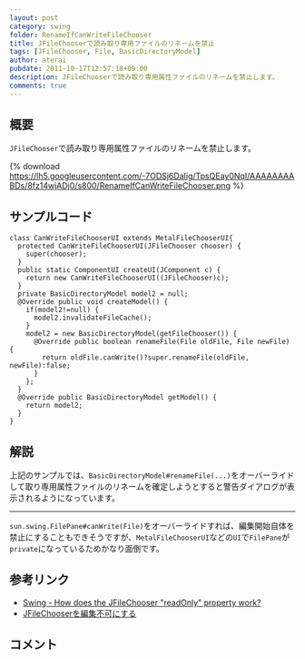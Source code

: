 ```yaml
---
layout: post
category: swing
folder: RenameIfCanWriteFileChooser
title: JFileChooserで読み取り専用ファイルのリネームを禁止
tags: [JFileChooser, File, BasicDirectoryModel]
author: aterai
pubdate: 2011-10-17T12:57:18+09:00
description: JFileChooserで読み取り専用属性ファイルのリネームを禁止します。
comments: true
---
```

## 概要
`JFileChooser`で読み取り専用属性ファイルのリネームを禁止します。

{% download https://lh5.googleusercontent.com/-7ODSj6DaIig/TpsQEay0NqI/AAAAAAAABDs/8fz14wjADj0/s800/RenameIfCanWriteFileChooser.png %}

## サンプルコード
<pre class="prettyprint"><code>class CanWriteFileChooserUI extends MetalFileChooserUI{
  protected CanWriteFileChooserUI(JFileChooser chooser) {
    super(chooser);
  }
  public static ComponentUI createUI(JComponent c) {
    return new CanWriteFileChooserUI((JFileChooser)c);
  }
  private BasicDirectoryModel model2 = null;
  @Override public void createModel() {
    if(model2!=null) {
      model2.invalidateFileCache();
    }
    model2 = new BasicDirectoryModel(getFileChooser()) {
      @Override public boolean renameFile(File oldFile, File newFile) {
        return oldFile.canWrite()?super.renameFile(oldFile, newFile):false;
      }
    };
  }
  @Override public BasicDirectoryModel getModel() {
    return model2;
  }
}
</code></pre>

## 解説
上記のサンプルでは、`BasicDirectoryModel#renameFile(...)`をオーバーライドして取り専用属性ファイルのリネームを確定しようとすると警告ダイアログが表示されるようになっています。

- - - -
`sun.swing.FilePane#canWrite(File)`をオーバーライドすれば、編集開始自体を禁止にすることもできそうですが、`MetalFileChooserUI`などの`UI`で`FilePane`が`private`になっているためかなり面倒です。

## 参考リンク
- [Swing - How does the JFileChooser "readOnly" property work?](https://community.oracle.com/thread/2300004)
- [JFileChooserを編集不可にする](http://ateraimemo.com/Swing/ROFileChooser.html)

<!-- dummy comment line for breaking list -->

## コメント
